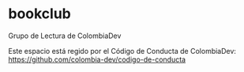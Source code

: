 # bookclub

Grupo de Lectura de ColombiaDev

Este espacio está regido por el Código de Conducta de ColombiaDev: https://github.com/colombia-dev/codigo-de-conducta

